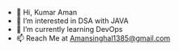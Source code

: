 - 👋 Hi, Kumar Aman
- 👀 I’m interested in DSA with JAVA
- 🌱 I’m currently learning DevOps
- 📫 Reach Me at Amansinghal1385@gmail.com

<!---
IamSteveStifler/IamSteveStifler is a ✨ special ✨ repository because its `README.md` (this file) appears on your GitHub profile.
You can click the Preview link to take a look at your changes.
--->
